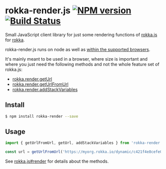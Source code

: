 # rokka-render.js [![NPM version][npm-version-image]][npm-url] [![Build Status][build-status-image]][build-status-url] 

Small JavaScript client library for just some rendering functions of [rokka.js](https://github.com/rokka-io/rokka.js) for [rokka](https://rokka.io/).

rokka-render.js runs on node as well as [within the supported browsers](http://browserl.ist/?q=%3E0.1%25%2C+not+op_mini+all).

It's mainly meant to be used in a browser, where size is important and where you just need the following methods and 
not the whole feature set of rokka.js:

- [rokka.render.getUrl](https://github.com/rokka-io/rokka.js#rokkarendergeturlorganization-hash-format-stack-options--string)
- [rokka.render.getUrlFromUrl](https://github.com/rokka-io/rokka.js#rokkarendergeturlfromurlrokkaurl-stack-options--string)
- [rokka.render.addStackVariables](https://github.com/rokka-io/rokka.js#rokkarenderaddstackvariablesurl-variables-removesafeurlfromqueryfalse--string)

## Install

```bash
$ npm install rokka-render --save
```

## Usage

```js
import { getUrlFromUrl, getUrl, addStackVariables } from 'rokka-render'

const url = getUrlFromUrl('https://myorg.rokka.io/dynamic/c421f4e8cefe0fd3aab22832f51e85bacda0a47a.png', 'mystack')
```

See [rokka.js#render](https://github.com/rokka-io/rokka.js#render) for details about the methods.

[npm-url]: https://npmjs.com/package/rokka-render
[npm-version-image]: https://img.shields.io/npm/v/rokka-render.svg?style=flat-square

[build-status-url]: https://github.com/rokka-io/rokka-render.js/actions/workflows/main.yml
[build-status-image]: https://github.com/rokka-io/rokka-render.js/actions/workflows/main.yml/badge.svg

